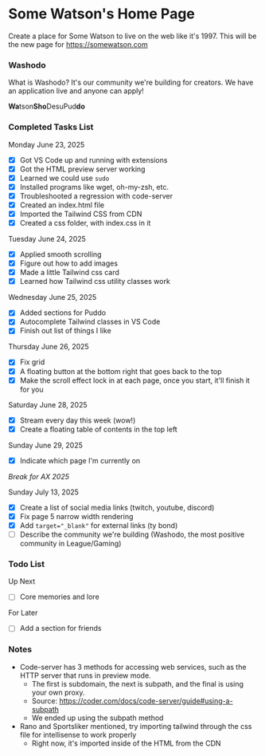 # Some Watson's Home Page

Create a place for Some Watson to live on the web like it's 1997. This will be the new page for https://somewatson.com

### Washodo
What is Washodo? It's our community we're building for creators. We have an application live and anyone can apply!

**Wa**tson**Sho**DesuPud**do**

### Completed Tasks List
Monday June 23, 2025
- [x] Got VS Code up and running with extensions
- [x] Got the HTML preview server working
- [x] Learned we could use `sudo`
- [x] Installed programs like wget, oh-my-zsh, etc.
- [x] Troubleshooted a regression with code-server
- [x] Created an index.html file 
- [x] Imported the Tailwind CSS from CDN
- [x] Created a css folder, with index.css in it

Tuesday June 24, 2025
- [x] Applied smooth scrolling
- [x] Figure out how to add images
- [x] Made a little Tailwind css card
- [x] Learned how Tailwind css utility classes work

Wednesday June 25, 2025
- [x] Added sections for Puddo
- [x] Autocomplete Tailwind classes in VS Code 
- [x] Finish out list of things I like

Thursday June 26, 2025
- [x] Fix grid
- [x] A floating button at the bottom right that goes back to the top
- [x] Make the scroll effect lock in at each page, once you start, it'll finish it for you

Saturday June 28, 2025
- [x] Stream every day this week (wow!)
- [x] Create a floating table of contents in the top left

Sunday June 29, 2025
- [x] Indicate which page I'm currently on

*Break for AX 2025*

Sunday July 13, 2025
- [x] Create a list of social media links (twitch, youtube, discord)
- [x] Fix page 5 narrow width rendering
- [x] Add `target="_blank"` for external links (ty bond)
- [ ] Describe the community we're building (Washodo, the most positive community in League/Gaming)

### Todo List

Up Next
- [ ] Core memories and lore

For Later
- [ ] Add a section for friends

### Notes
* Code-server has 3 methods for accessing web services, such as the HTTP server that runs in preview mode. 
    * The first is subdomain, the next is subpath, and the final is using your own proxy. 
    * Source: https://coder.com/docs/code-server/guide#using-a-subpath
    * We ended up using the subpath method
* Rano and Sportsliker mentioned, try importing tailwind through the css file for intellisense to work properly
    * Right now, it's imported inside of the HTML from the CDN